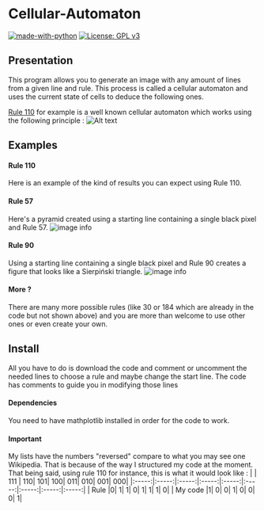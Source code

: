# Cellular-Automaton

[![made-with-python](https://img.shields.io/badge/Made%20with-Python-1f425f.svg)](https://www.python.org/)
[![License: GPL v3](https://img.shields.io/badge/License-GPLv3-blue.svg)](https://www.gnu.org/licenses/gpl-3.0)

## Presentation

This program allows you to generate an image with any amount of lines from a given line and rule. This process is called a cellular automaton and uses the current state of cells to deduce the following ones.

[Rule 110](https://en.wikipedia.org/wiki/Rule_110) for example is a well known cellular automaton which works using the following principle :
![Alt text](https://en.wikipedia.org/wiki/Rule_110#/media/File:One-d-cellular-automaton-rule-110.gif)


## Examples
#### Rule 110
Here is an example of the kind of results you can expect using Rule 110.
#### Rule 57
Here's a pyramid created using a starting line containing a single black pixel and Rule 57.
![image info](https://cdn.discordapp.com/attachments/719555155632324690/1044032073675063296/image.png)

#### Rule 90
Using a starting line containing a single black pixel and Rule 90 creates a figure that looks like a Sierpiński triangle.
![image info](https://cdn.discordapp.com/attachments/719555155632324690/1044022789193093302/image.png)

#### More ?
There are many more possible rules (like 30 or 184 which are already in the code but not shown above) and you are more than welcome to use other ones or even create your own.


## Install
All you have to do is download the code and comment or uncomment the needed lines to choose a rule and maybe change the start line.
The code has comments to guide you in modifying those lines

#### Dependencies
You need to have mathplotlib installed in order for the code to work.

#### Important

My lists have the numbers "reversed" compare to what you may see one Wikipedia. That is because of the way I structured my code at the moment.
That being said, using rule 110 for instance, this is what it would look like :
|    |      111	| 110|	101|	100|	011|	010|	001|	000|
|:-----:|:-----:|:-----:|:-----:|:-----:|:-----:|:-----:|:-----:|:-----:|
| Rule |0|	1|	1|	0|	1|	1|	1|	0|
| My code |1|	0|	0|	1|	0|	0|	0|	1|
